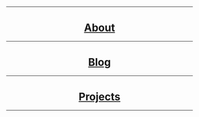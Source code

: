 * * *
# <center> <b> <a href="https://shea08.github.io/about">About</a></b></center>
* * *
# <center> <b> <a href="https://shea08.github.io/blog">Blog</a></b></center>
* * *
# <center> <b> <a href="https://shea08.github.io/projects">Projects</a></b></center>
* * *
